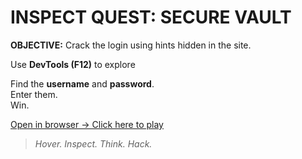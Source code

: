 # INSPECT QUEST: SECURE VAULT

**OBJECTIVE:** Crack the login using hints hidden in the site.

Use **DevTools (F12)** to explore

Find the **username** and **password**.  
Enter them.  
Win.

[Open in browser → Click here to play](https://yourusername.github.io/inspect-quest-secure/)

> *Hover. Inspect. Think. Hack.*
